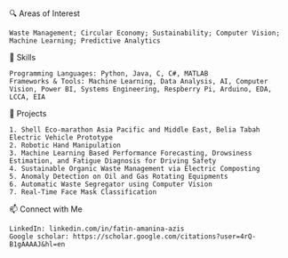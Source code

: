   🔍 Areas of Interest
    
    Waste Management; Circular Economy; Sustainability; Computer Vision; Machine Learning; Predictive Analytics
  
  🔧 Skills
    
    Programming Languages: Python, Java, C, C#, MATLAB
    Frameworks & Tools: Machine Learning, Data Analysis, AI, Computer Vision, Power BI, Systems Engineering, Respberry Pi, Arduino, EDA, LCCA, EIA
  
  📂 Projects
    
    1. Shell Eco-marathon Asia Pacific and Middle East, Belia Tabah Electric Vehicle Prototype
    2. Robotic Hand Manipulation
    3. Machine Learning Based Performance Forecasting, Drowsiness Estimation, and Fatigue Diagnosis for Driving Safety
    4. Sustainable Organic Waste Management via Electric Composting
    5. Anomaly Detection on Oil and Gas Rotating Equipments
    6. Automatic Waste Segregator using Computer Vision
    7. Real-Time Face Mask Classification
  
  📫 Connect with Me
    
    LinkedIn: linkedin.com/in/fatin-amanina-azis
    Google scholar: https://scholar.google.com/citations?user=4rQ-B1gAAAAJ&hl=en
